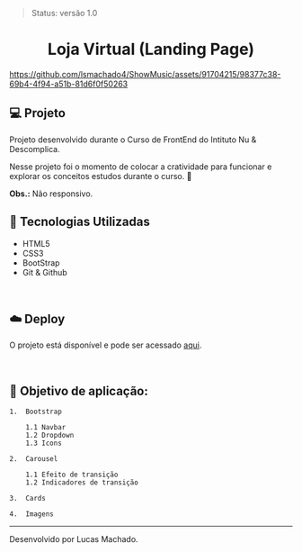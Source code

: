 >Status: versão 1.0 

<h1 align='center'> Loja Virtual (Landing Page) </h1>

https://github.com/lsmachado4/ShowMusic/assets/91704215/98377c38-69b4-4f94-a51b-81d6f0f50263


## 💻 Projeto

Projeto desenvolvido durante o Curso de FrontEnd do Intituto Nu & Descomplica.

Nesse projeto foi o momento de colocar a cratividade para funcionar e explorar os conceitos estudos durante o curso. 💜 

**Obs.:** Não responsivo.


## 🚀 Tecnologias Utilizadas

- HTML5
- CSS3
- BootStrap
- Git & Github


<br>

## ☁️ Deploy
O projeto está disponível e pode ser acessado [aqui](https://lsmachado4.github.io/ShowMusic/).

<br>



## 📖 Objetivo de aplicação:



    1.  Bootstrap 

        1.1 Navbar
        1.2 Dropdown
        1.3 Icons

    2.  Carousel 

        1.1 Efeito de transição 
        1.2 Indicadores de transição

    3.  Cards

    4.  Imagens


---

Desenvolvido por Lucas Machado.
